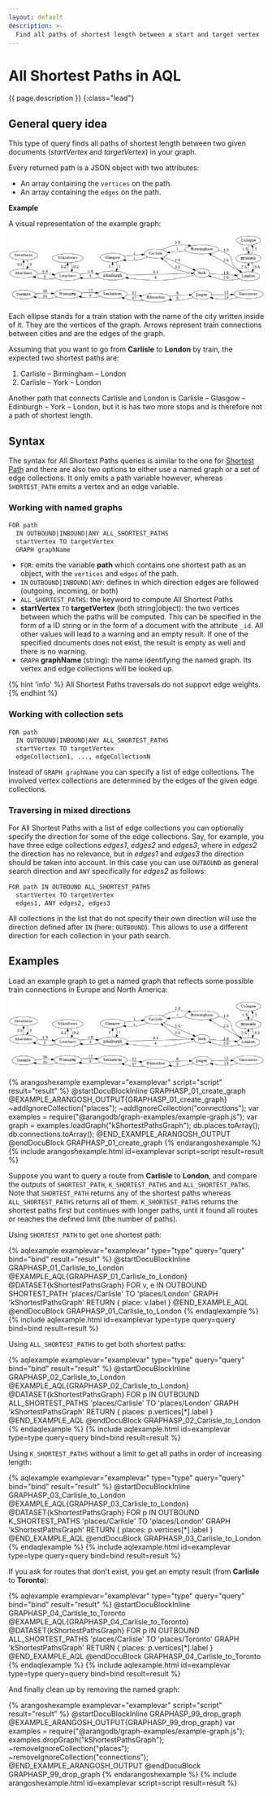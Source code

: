```yaml
---
layout: default
description: >-
  Find all paths of shortest length between a start and target vertex
---
```

# All Shortest Paths in AQL

{{ page.description }}
{:class="lead"}

## General query idea

This type of query finds all paths of shortest length between two given
documents (*startVertex* and *targetVertex*) in your graph.

Every returned path is a JSON object with two attributes:

- An array containing the `vertices` on the path.
- An array containing the `edges` on the path.

**Example**

A visual representation of the example graph:

![Train Connection Map](../images/train_map.png)

Each ellipse stands for a train station with the name of the city written inside
of it. They are the vertices of the graph. Arrows represent train connections
between cities and are the edges of the graph.

Assuming that you want to go from **Carlisle** to **London** by train, the
expected two shortest paths are:

1. Carlisle – Birmingham – London
2. Carlisle – York – London

Another path that connects Carlisle and London is
Carlisle – Glasgow – Edinburgh – York – London, but it is has two more stops and
is therefore not a path of shortest length.

## Syntax

The syntax for All Shortest Paths queries is similar to the one for
[Shortest Path](graphs-shortest-path.html) and there are also two options to
either use a named graph or a set of edge collections. It only emits a path
variable however, whereas `SHORTEST_PATH` emits a vertex and an edge variable.

### Working with named graphs

```aql
FOR path
  IN OUTBOUND|INBOUND|ANY ALL_SHORTEST_PATHS
  startVertex TO targetVertex
  GRAPH graphName
```

- `FOR`: emits the variable **path** which contains one shortest path as an
  object, with the `vertices` and `edges` of the path.
- `IN` `OUTBOUND|INBOUND|ANY`: defines in which direction
  edges are followed (outgoing, incoming, or both)
- `ALL_SHORTEST_PATHS`: the keyword to compute All Shortest Paths
- **startVertex** `TO` **targetVertex** (both string\|object): the two vertices between
  which the paths will be computed. This can be specified in the form of
  a ID string or in the form of a document with the attribute `_id`. All other
  values will lead to a warning and an empty result. If one of the specified
  documents does not exist, the result is empty as well and there is no warning.
- `GRAPH` **graphName** (string): the name identifying the named graph. Its vertex and
  edge collections will be looked up.

{% hint 'info' %}
All Shortest Paths traversals do not support edge weights.
{% endhint %}

### Working with collection sets

```aql
FOR path
  IN OUTBOUND|INBOUND|ANY ALL_SHORTEST_PATHS
  startVertex TO targetVertex
  edgeCollection1, ..., edgeCollectionN
```

Instead of `GRAPH graphName` you can specify a list of edge collections.
The involved vertex collections are determined by the edges of the given
edge collections. 

### Traversing in mixed directions

For All Shortest Paths with a list of edge collections you can optionally specify the
direction for some of the edge collections. Say, for example, you have three edge
collections *edges1*, *edges2* and *edges3*, where in *edges2* the direction
has no relevance, but in *edges1* and *edges3* the direction should be taken into
account. In this case you can use `OUTBOUND` as general search direction and `ANY`
specifically for *edges2* as follows:

```aql
FOR path IN OUTBOUND ALL_SHORTEST_PATHS
  startVertex TO targetVertex
  edges1, ANY edges2, edges3
```

All collections in the list that do not specify their own direction will use the
direction defined after `IN` (here: `OUTBOUND`). This allows to use a different
direction for each collection in your path search.

## Examples

Load an example graph to get a named graph that reflects some possible
train connections in Europe and North America:

![Train Connection Map](../images/train_map.png)

{% arangoshexample examplevar="examplevar" script="script" result="result" %}
    @startDocuBlockInline GRAPHASP_01_create_graph
    @EXAMPLE_ARANGOSH_OUTPUT{GRAPHASP_01_create_graph}
    ~addIgnoreCollection("places");
    ~addIgnoreCollection("connections");
    var examples = require("@arangodb/graph-examples/example-graph.js");
    var graph = examples.loadGraph("kShortestPathsGraph");
    db.places.toArray();
    db.connections.toArray();
    @END_EXAMPLE_ARANGOSH_OUTPUT
    @endDocuBlock GRAPHASP_01_create_graph
{% endarangoshexample %}
{% include arangoshexample.html id=examplevar script=script result=result %}

Suppose you want to query a route from **Carlisle** to **London**, and
compare the outputs of `SHORTEST_PATH`, `K_SHORTEST_PATHS` and `ALL_SHORTEST_PATHS`.
Note that `SHORTEST_PATH` returns any of the shortest paths whereas
`ALL_SHORTEST_PATHS` returns all of them. `K_SHORTEST_PATHS` returns the
shortest paths first but continues with longer paths, until it found all routes
or reaches the defined limit (the number of paths).

Using `SHORTEST_PATH` to get one shortest path:

{% aqlexample examplevar="examplevar" type="type" query="query" bind="bind" result="result" %}
    @startDocuBlockInline GRAPHASP_01_Carlisle_to_London
    @EXAMPLE_AQL{GRAPHASP_01_Carlisle_to_London}
    @DATASET{kShortestPathsGraph}
    FOR v, e IN OUTBOUND SHORTEST_PATH 'places/Carlisle' TO 'places/London'
    GRAPH 'kShortestPathsGraph'
      RETURN { place: v.label }
    @END_EXAMPLE_AQL
    @endDocuBlock GRAPHASP_01_Carlisle_to_London
{% endaqlexample %}
{% include aqlexample.html id=examplevar type=type query=query bind=bind result=result %}

Using `ALL_SHORTEST_PATHS` to get both shortest paths:

{% aqlexample examplevar="examplevar" type="type" query="query" bind="bind" result="result" %}
    @startDocuBlockInline GRAPHASP_02_Carlisle_to_London
    @EXAMPLE_AQL{GRAPHASP_02_Carlisle_to_London}
    @DATASET{kShortestPathsGraph}
    FOR p IN OUTBOUND ALL_SHORTEST_PATHS 'places/Carlisle' TO 'places/London'
    GRAPH 'kShortestPathsGraph'
      RETURN { places: p.vertices[*].label }
    @END_EXAMPLE_AQL
    @endDocuBlock GRAPHASP_02_Carlisle_to_London
{% endaqlexample %}
{% include aqlexample.html id=examplevar type=type query=query bind=bind result=result %}

Using `K_SHORTEST_PATHS` without a limit to get all paths in order of
increasing length:

{% aqlexample examplevar="examplevar" type="type" query="query" bind="bind" result="result" %}
    @startDocuBlockInline GRAPHASP_03_Carlisle_to_London
    @EXAMPLE_AQL{GRAPHASP_03_Carlisle_to_London}
    @DATASET{kShortestPathsGraph}
    FOR p IN OUTBOUND K_SHORTEST_PATHS 'places/Carlisle' TO 'places/London'
    GRAPH 'kShortestPathsGraph'
      RETURN { places: p.vertices[*].label }
    @END_EXAMPLE_AQL
    @endDocuBlock GRAPHASP_03_Carlisle_to_London
{% endaqlexample %}
{% include aqlexample.html id=examplevar type=type query=query bind=bind result=result %}

If you ask for routes that don't exist, you get an empty result
(from **Carlisle** to **Toronto**):

{% aqlexample examplevar="examplevar" type="type" query="query" bind="bind" result="result" %}
    @startDocuBlockInline GRAPHASP_04_Carlisle_to_Toronto
    @EXAMPLE_AQL{GRAPHASP_04_Carlisle_to_Toronto}
    @DATASET{kShortestPathsGraph}
    FOR p IN OUTBOUND ALL_SHORTEST_PATHS 'places/Carlisle' TO 'places/Toronto'
    GRAPH 'kShortestPathsGraph'
      RETURN {
        places: p.vertices[*].label
      }
    @END_EXAMPLE_AQL
    @endDocuBlock GRAPHASP_04_Carlisle_to_Toronto
{% endaqlexample %}
{% include aqlexample.html id=examplevar type=type query=query bind=bind result=result %}

And finally clean up by removing the named graph:

{% arangoshexample examplevar="examplevar" script="script" result="result" %}
    @startDocuBlockInline GRAPHASP_99_drop_graph
    @EXAMPLE_ARANGOSH_OUTPUT{GRAPHASP_99_drop_graph}
    var examples = require("@arangodb/graph-examples/example-graph.js");
    examples.dropGraph("kShortestPathsGraph");
    ~removeIgnoreCollection("places");
    ~removeIgnoreCollection("connections");
    @END_EXAMPLE_ARANGOSH_OUTPUT
    @endDocuBlock GRAPHASP_99_drop_graph
{% endarangoshexample %}
{% include arangoshexample.html id=examplevar script=script result=result %}
